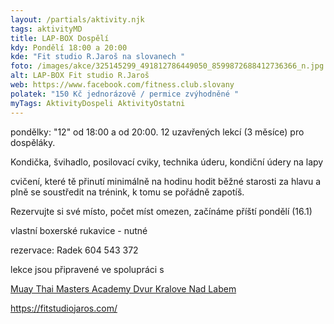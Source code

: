 ```yaml
---
layout: /partials/aktivity.njk
tags: aktivityMD
title: LAP-BOX Dospělí
kdy: Pondělí 18:00 a 20:00
kde: "Fit studio R.Jaroš na slovanech "
foto: /images/akce/325145299_491812786449050_8599872688412736366_n.jpg
alt: LAP-BOX Fit studio R.Jaroš
web: https://www.facebook.com/fitness.club.slovany
polatek: "150 Kč jednorázově / permice zvýhodněné "
myTags: AktivityDospeli AktivityOstatni
---
```

<!--StartFragment-->

pondělky: "12" od 18:00 a od 20:00. 12 uzavřených lekcí (3 měsíce) pro dospěláky.

Kondička, švihadlo, posilovací cviky, technika úderu, kondiční údery na lapy

cvičení, které tě přinutí minimálně na hodinu hodit běžné starosti za hlavu a plně se soustředit na trénink, k tomu se pořádně zapotíš.

Rezervujte si své místo, počet míst omezen, začínáme příští pondělí (16.1)

<!--StartFragment-->

vlastní boxerské rukavice - nutné

rezervace: Radek 604 543 372

lekce jsou připravené ve spolupráci s

[Muay Thai Masters Academy Dvur Kralove Nad Labem](https://www.facebook.com/profile.php?id=100054686923082&__cft__[0]=AZVbxKGFNGt6ZfeHGIZ7CXxJOkav9Ho01DbRc6MxgoUvnklH5WITNbDlZaV-mXyDWU1AldVi-lwbcikE6Yw7ouX9JU3s8ZzJ-8uLVvj93DdIO6wyCl-jJ_Ll5GoaXd-UZCBLck7vIBemqU_otWOVVqnpiPnyEMoCw22ihPhVO5F-BSoSuqEKL-E8LzAVM9hGSvU&__tn__=-]K-R)

https://fitstudiojaros.com/